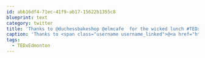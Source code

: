 ```yaml
---
id: abb16df4-71ec-41f9-ab17-15622b1355c8
blueprint: text
category: twitter
title: 'Thanks to @duchessbakeshop @elmcafe  for the wicked lunch #TEDxEdmonton'
caption: 'Thanks to <span class="username username_linked">@<a href="https://twitter.com/duchessbakeshop" title="Duchess Bake Shop">duchessbakeshop</a></span> <span class="username username_linked">@<a href="https://twitter.com/elmcafe" title="elm café">elmcafe</a></span>  for the wicked lunch <span class="hashtag hashtag_local">#<a href="http://tweettemp.darylchymko.ca/?tag=tedxedmonton">TEDxEdmonton</a>'
tags:
  - TEDxEdmonton
---
```

